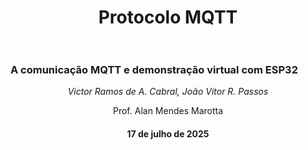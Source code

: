 <h1 style="text-align: center;">Protocolo MQTT<br><br>

### A comunicação MQTT e demonstração virtual com ESP32

<center>
  
*Victor Ramos de A. Cabral, João Vitor R. Passos*
  
Prof. Alan Mendes Marotta  

<h4>17 de julho de 2025
</center>
